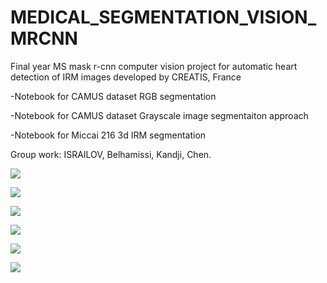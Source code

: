 # MEDICAL_SEGMENTATION_VISION_MRCNN
Final year MS mask r-cnn computer vision project for automatic heart detection of IRM images developed by CREATIS, France

-Notebook for CAMUS dataset RGB segmentation

-Notebook for CAMUS dataset Grayscale image segmentaiton approach

-Notebook for Miccai 216 3d IRM segmentation

Group work: ISRAILOV, Belhamissi, Kandji, Chen.

![](images/TDSI_mini_project-page-001.jpg)

![](images/TDSI_mini_project-page-002.jpg)

![](images/TDSI_mini_project-page-003.jpg)

![](images/TDSI_mini_project-page-004.jpg)

![](images/TDSI_mini_project-page-005.jpg)

![](images/TDSI_mini_project-page-006.jpg)
